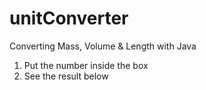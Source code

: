 # unitConverter
Converting Mass, Volume &amp; Length with Java 

1. Put the number inside the box
2. See the result below
